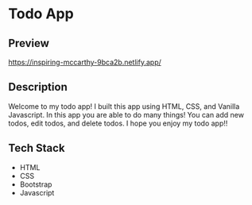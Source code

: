 # Todo App

## Preview
https://inspiring-mccarthy-9bca2b.netlify.app/

## Description
Welcome to my todo app! I built this app using HTML, CSS, and Vanilla Javascript. In this app you are able to do many things! You can add new todos, edit todos, and delete todos. I hope you enjoy my todo app!!

## Tech Stack
* HTML
* CSS
* Bootstrap
* Javascript
